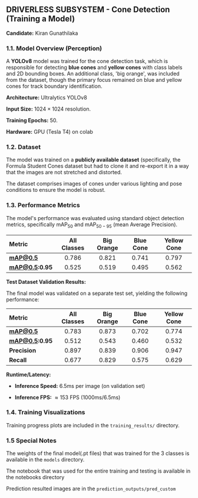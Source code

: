 ## DRIVERLESS SUBSYSTEM -  Cone Detection (Training a Model)

**Candidate:** Kiran Gunathilaka



### 1.1. Model Overview (Perception)

A **YOLOv8** model was trained for the cone detection task, which is responsible for detecting **blue cones** and **yellow cones** with class labels and 2D bounding boxes. An additional class, 'big orange', was included from the dataset, though the primary focus remained on blue and yellow cones for track boundary identification.

**Architecture:** Ultralytics YOLOv8

**Input Size:** $1024 \times 1024$ resolution.

**Training Epochs:** 50.

**Hardware:** GPU (Tesla T4) on colab

### 1.2. Dataset

The model was trained on a **publicly available dataset** (specifically, the Formula Student Cones dataset but had to clone it and re-export it in a way that the images are not stretched and distorted. 

The dataset comprises images of cones under various lighting and pose conditions to ensure the model is robust.

### 1.3. Performance Metrics

The model's performance was evaluated using standard object detection metrics, specifically $\text{mAP}_{50}$ and $\text{mAP}_{50-95}$ (mean Average Precision).

| Metric | All Classes | Big Orange | Blue Cone | Yellow Cone |
| :--- | :---: | :---: | :---: | :---: |
| **mAP@0.5** | $0.786$ | $0.821$ | $0.741$ | $0.797$ |
| **mAP@0.5:0.95** | $0.525$ | $0.519$ | $0.495$ | $0.562$ |

**Test Dataset Validation Results:**

The final model was validated on a separate test set, yielding the following performance:

| Metric | All Classes | Big Orange | Blue Cone | Yellow Cone |
| :--- | :---: | :---: | :---: | :---: |
| **mAP@0.5** | $0.783$ | $0.873$ | $0.702$ | $0.774$ |
| **mAP@0.5:0.95** | $0.512$ | $0.543$ | $0.460$ | $0.532$ |
| **Precision** | $0.897$ | $0.839$ | $0.906$ | $0.947$ |
| **Recall** | $0.677$ | $0.829$ | $0.575$ | $0.629$ |

**Runtime/Latency:**

  * **Inference Speed:** $6.5 \text{ms}$ per image (on validation set)

  * **Inference FPS:** $\approx 153$ FPS ($1000 \text{ms} / 6.5 \text{ms}$)
  

### 1.4. Training Visualizations

Training progress plots are included in the `training_results/` directory.

### 1.5 Special Notes
The weights of the final model(.pt files) that was trained for the 3 classes is available in the `models` directory.

The notebook that was used for the entire training and testing is available in the notebooks directory

Prediction resulted images are in the `prediction_outputs/pred_custom`